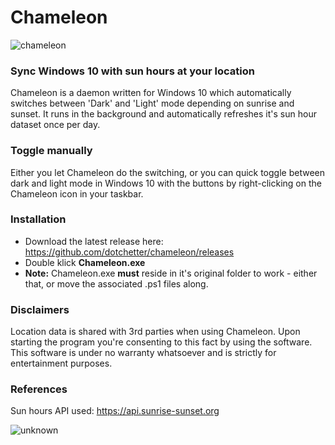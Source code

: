 # Chameleon
![chameleon](https://user-images.githubusercontent.com/36161882/111233119-ad3a7e80-85ec-11eb-8c51-780ae0052a3c.png)

### Sync Windows 10 with sun hours at your location 

Chameleon is a daemon written for Windows 10 which automatically switches between 'Dark' and 'Light' mode depending on sunrise and sunset.
It runs in the background and automatically refreshes it's sun hour dataset once per day. 

### Toggle manually
Either you let Chameleon do the switching, or you can quick toggle between dark and light mode in Windows 10 with the buttons by right-clicking
on the Chameleon icon in your taskbar. 

### Installation
* Download the latest release here: https://github.com/dotchetter/chameleon/releases
* Double klick **Chameleon.exe**
* **Note:** Chameleon.exe **must** reside in it's original folder to work - either that, or move the associated .ps1 files along.

### Disclaimers
Location data is shared with 3rd parties when using Chameleon. Upon starting the program you're consenting to this fact by using the software.
This software is under no warranty whatsoever and is strictly for entertainment purposes. 

### References
Sun hours API used: https://api.sunrise-sunset.org

![unknown](https://user-images.githubusercontent.com/36161882/111232969-68aee300-85ec-11eb-8ac7-fba953a9f807.png)
